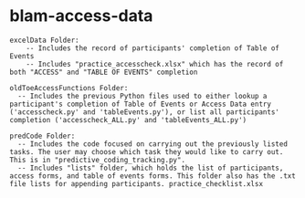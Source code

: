 # blam-access-data
    excelData Folder:
        -- Includes the record of participants' completion of Table of Events
        -- Includes "practice_accesscheck.xlsx" which has the record of both "ACCESS" and "TABLE OF EVENTS" completion

    oldToeAccessFunctions Folder:
      -- Includes the previous Python files used to either lookup a participant's completion of Table of Events or Access Data entry ('accesscheck.py' and 'tableEvents.py'), or list all participants' completion ('accesscheck_ALL.py' and 'tableEvents_ALL.py')

    predCode Folder:
      -- Includes the code focused on carrying out the previously listed tasks. The user may choose which task they would like to carry out. This is in "predictive_coding_tracking.py".
      -- Includes "lists" folder, which holds the list of participants, access forms, and table of events forms. This folder also has the .txt file lists for appending participants. practice_checklist.xlsx
